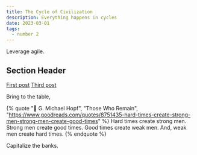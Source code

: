 ```yaml
---
title: The Cycle of Civilization
description: Everything happens in cycles
date: 2023-03-01
tags:
  - number 2
---
```

Leverage agile.

## Section Header

<a href="/blog/firstpost/">First post</a>
<a href="/blog/thirdpost/">Third post</a>

Bring to the table,

{% quote "📕 G. Michael Hopf", "Those Who Remain", "https://www.goodreads.com/quotes/8751435-hard-times-create-strong-men-strong-men-create-good-times" %}
Hard times create strong men. Strong men create good times. Good times create weak men. And, weak men create hard times.
{% endquote %}

Capitalize the banks.
